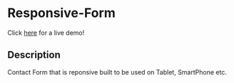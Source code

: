 # Responsive-Form

Click [here](http://respform.mitten.surge.sh) for a live demo!

## Description

Contact Form that is reponsive built to be used on Tablet, SmartPhone etc.

